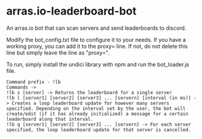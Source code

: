 # arras.io-leaderboard-bot
An arras.io bot that can scan servers and send leaderboards to discord.

Modify the bot_config.txt file to configure it to your needs. If you have a working proxy, you can add it to the proxy= line. If not, do not delete this line but simply leave the line as "proxy=".

To run, simply install the undici library with npm and run the bot_loader.js file.

```
Command prefix - !lb
Commands ->
!lb s [server] -> Returns the leaderboard for a single server
!lb l [server1] [server2] [server3] ... [servern] [interval (in ms)] -> Creates a loop leaderboard update for however many servers specified. Depending on the interval set by the user, the bot will create/edit (if it has already initialized) a message for a certain leaderboard along that interval. 
!lb q [server1] [server2] [server3] ... [servern] -> For each server specified, the loop leaderboard update for that server is cancelled.
```
